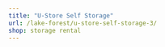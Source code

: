 ```yaml
---
title: "U-Store Self Storage"
url: /lake-forest/u-store-self-storage-3/
shop: storage rental
---
```

